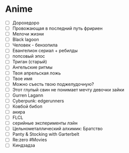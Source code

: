# Anime
- [ ] Дорохедоро
- [ ] Провожающая в последний путь фририен
- [ ] Мелочи жизни
- [ ] Black lagoon
- [ ] Человек - бензопила
- [ ] Евангелион сериал + ребилды
- [ ] попсовый эпос
- [ ] Триган (старый)
- [ ] Ангельские ритмы
- [ ] Твоя апрельская ложь
- [ ] Твое имя
- [ ] Можно съесть твою поджелудочную?
- [ ] Этот глупый свин не понимает мечту девочки зайки
- [ ] Gurren Lagann
- [ ] Cyberpunk: edgerunners
- [ ] Ковбой бибоп
- [ ] акира
- [ ] FLCL
- [ ] серийные эксперименты лэйн
- [ ] Цельнометаллический алхимик: Братство
- [ ] Panty & Stocking with Garterbelt
- [ ] Re:zero
#Movies
- [ ] Киндзадза
